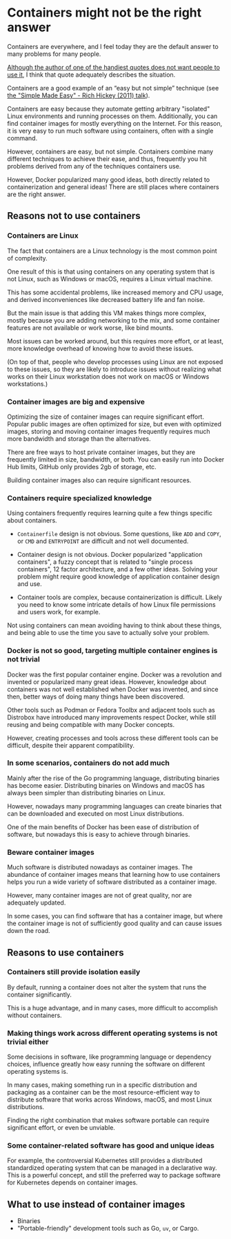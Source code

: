 # Containers might not be the right answer

Containers are everywhere, and I feel today they are the default answer to many problems for many people.

[Although the author of one of the handiest quotes does not want people to use it](https://www.jwz.org/blog/2014/05/so-this-happened/), I think that quote adequately describes the situation.

Containers are a good example of an “easy but not simple” technique (see [the "Simple Made Easy" - Rich Hickey (2011) talk](https://www.youtube.com/watch?v=SxdOUGdseq4)).

Containers are easy because they automate getting arbitrary "isolated" Linux environments and running processes on them.
Additionally, you can find container images for mostly everything on the Internet.
For this reason, it is very easy to run much software using containers, often with a single command.

However, containers are easy, but not simple.
Containers combine many different techniques to achieve their ease, and thus, frequently you hit problems derived from any of the techniques containers use.

However, Docker popularized many good ideas, both directly related to containerization and general ideas!
There are still places where containers are the right answer.

## Reasons not to use containers

### Containers are Linux

The fact that containers are a Linux technology is the most common point of complexity.

One result of this is that using containers on any operating system that is not Linux, such as Windows or macOS, requires a Linux virtual machine.

This has some accidental problems, like increased memory and CPU usage, and derived inconveniences like decreased battery life and fan noise.

But the main issue is that adding this VM makes things more complex, mostly because you are adding networking to the mix, and some container features are not available or work worse, like bind mounts.

Most issues can be worked around, but this requires more effort, or at least, more knowledge overhead of knowing how to avoid these issues.

(On top of that, people who develop processes using Linux are not exposed to these issues, so they are likely to introduce issues without realizing what works on their Linux workstation does not work on macOS or Windows workstations.)

### Container images are big and expensive

Optimizing the size of container images can require significant effort.
Popular public images are often optimized for size, but even with optimized images, storing and moving container images frequently requires much more bandwidth and storage than the alternatives.

There are free ways to host private container images, but they are frequently limited in size, bandwidth, or both.
You can easily run into Docker Hub limits, GitHub only provides 2gb of storage, etc.

Building container images also can require significant resources.

### Containers require specialized knowledge

Using containers frequently requires learning quite a few things specific about containers.

* `Containerfile` design is not obvious.
  Some questions, like `ADD` and `COPY`, or `CMD` and `ENTRYPOINT` are difficult and not well documented.

* Container design is not obvious.
  Docker popularized "application containers", a fuzzy concept that is related to "single process containers", 12 factor architecture, and a few other ideas.
  Solving your problem might require good knowledge of application container design and use.

* Container tools are complex, because containerization is difficult.
  Likely you need to know some intricate details of how Linux file permissions and users work, for example.

Not using containers can mean avoiding having to think about these things, and being able to use the time you save to actually solve your problem.

### Docker is not so good, targeting multiple container engines is not trivial

Docker was the first popular container engine.
Docker was a revolution and invented or popularized many great ideas.
However, knowledge about containers was not well established when Docker was invented, and since then, better ways of doing many things have been discovered.

Other tools such as Podman or Fedora Toolbx and adjacent tools such as Distrobox have introduced many improvements respect Docker, while still reusing and being compatible with many Docker concepts.

However, creating processes and tools across these different tools can be difficult, despite their apparent compatibility.

### In some scenarios, containers do not add much

Mainly after the rise of the Go programming language, distributing binaries has become easier.
Distributing binaries on Windows and macOS has always been simpler than distributing binaries on Linux.

However, nowadays many programming languages can create binaries that can be downloaded and executed on most Linux distributions.

One of the main benefits of Docker has been ease of distribution of software, but nowadays this is easy to achieve through binaries.

### Beware container images

Much software is distributed nowadays as container images.
The abundance of container images means that learning how to use containers helps you run a wide variety of software distributed as a container image.

However, many container images are not of great quality, nor are adequately updated.

In some cases, you can find software that has a container image, but where the container image is not of sufficiently good quality and can cause issues down the road.

## Reasons to use containers

### Containers still provide isolation easily

By default, running a container does not alter the system that runs the container significantly.

This is a huge advantage, and in many cases, more difficult to accomplish without containers.

### Making things work across different operating systems is not trivial either

Some decisions in software, like programming language or dependency choices, influence greatly how easy running the software on different operating systems is.

In many cases, making something run in a specific distribution and packaging as a container can be the most resource-efficient way to distribute software that works across Windows, macOS, and most Linux distributions.

Finding the right combination that makes software portable can require significant effort, or even be unviable.

### Some container-related software has good and unique ideas

For example, the controversial Kubernetes still provides a distributed standardized operating system that can be managed in a declarative way.
This is a powerful concept, and still the preferred way to package software for Kubernetes depends on container images.

## What to use instead of container images

* Binaries
* "Portable-friendly" development tools such as Go, `uv`, or Cargo.
